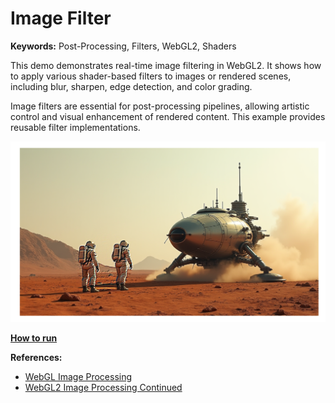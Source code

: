 # Image Filter

**Keywords:** Post-Processing, Filters, WebGL2, Shaders

This demo demonstrates real-time image filtering in WebGL2. It shows how to apply various shader-based filters to images or rendered scenes, including blur, sharpen, edge detection, and color grading.

Image filters are essential for post-processing pipelines, allowing artistic control and visual enhancement of rendered content. This example provides reusable filter implementations.

![image](showcase.png)

**[How to run](../how_to_run.md)**

**References:**

* [WebGL Image Processing]
* [WebGL2 Image Processing Continued]

[WebGL Image Processing]: https://webglfundamentals.org/webgl/lessons/webgl-image-processing.html
[WebGL2 Image Processing Continued]: https://webgl2fundamentals.org/webgl/lessons/webgl-image-processing-continued.html
